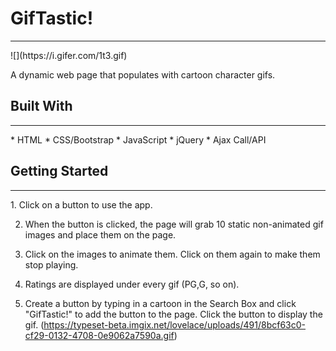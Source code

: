 <h1>GifTastic!</h1>
<hr>
![](https://i.gifer.com/1t3.gif)

A dynamic web page that populates with cartoon character gifs.

<h2>Built With</h2>
<hr>
* HTML
* CSS/Bootstrap
* JavaScript
* jQuery
* Ajax Call/API

<h2>Getting Started</h2>
<hr>
1. Click on a button to use the app. 

2. When the button is clicked, the page will grab 10 static non-animated gif images and place them on the page.

3. Click on the images to animate them. Click on them again to make them stop playing. 

4. Ratings are displayed under every gif (PG,G, so on).

5. Create a button by typing in a cartoon in the Search Box and click "GifTastic!" to add the button to the page. Click the button to display the gif.
(https://typeset-beta.imgix.net/lovelace/uploads/491/8bcf63c0-cf29-0132-4708-0e9062a7590a.gif)

